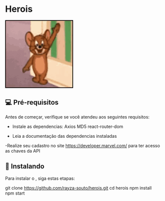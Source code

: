 # Herois

<img src="images/oi.gif" alt="Saudacao">

## 💻 Pré-requisitos

Antes de começar, verifique se você atendeu aos seguintes requisitos:

- Instale as dependencias:
Axios
MD5
react-router-dom

- Leia a documentação das dependencias instaladas

-Realize seu cadastro no site https://developer.marvel.com/ para ter acesso as chaves da API

## 🚀 Instalando <herois>

Para instalar o <herois>, siga estas etapas:

git clone https://github.com/rayza-souto/herois.git
cd herois
npm install
npm start
